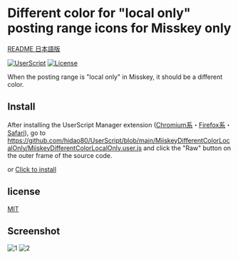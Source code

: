 # Different color for "local only" posting range icons for Misskey only

[README 日本語版](./README_ja.md)

[![UserScript](https://img.shields.io/badge/Framework-UserScript-blue.svg)](https://en.wikipedia.org/wiki/Userscript)
[![License](https://img.shields.io/github/license/hidao80/UserScript)](/LICENSE)

When the posting range is "local only" in Misskey, it should be a different color.

## Install

After installing the UserScript Manager extension ([Chromium系](https://chrome.google.com/webstore/detail/tampermonkey/dhdgffkkebhmkfjojejmpbldmpobfkfo)・[Firefox系](https://addons.mozilla.org/ja/firefox/addon/tampermonkey/)・[Safari](https://apps.apple.com/us/app/userscripts/id1463298887)), go to https://github.com/hidao80/UserScript/blob/main/MiiskeyDifferentColorLocalOnly/MiiskeyDifferentColorLocalOnly.user.js and click the "Raw" button on the outer frame of the source code.

or [Click to install](https://github.com/hidao80/UserScript/raw/main/MiiskeyDifferentColorLocalOnly/MiiskeyDifferentColorLocalOnly.user.js)

## license

[MIT](/LICENSE)

## Screenshot

![1](https://user-images.githubusercontent.com/8155294/218248367-6fd9babe-f2bb-4000-a405-fc804cf8fe2e.png)
![2](https://user-images.githubusercontent.com/8155294/218248273-696ed451-4b2d-4fad-bf40-7a638f2a256b.png)
